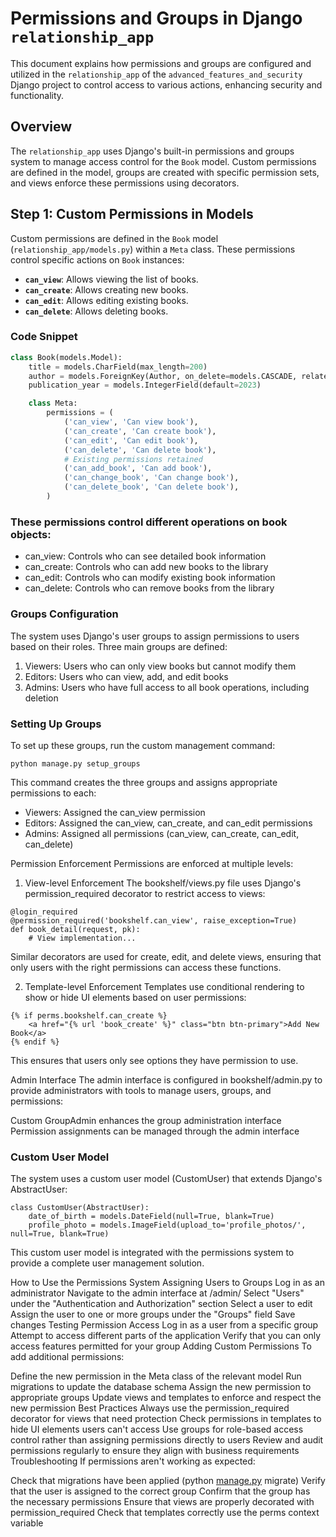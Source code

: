 # Permissions and Groups in Django `relationship_app`

This document explains how permissions and groups are configured and utilized in the `relationship_app` of the `advanced_features_and_security` Django project to control access to various actions, enhancing security and functionality.

## Overview

The `relationship_app` uses Django's built-in permissions and groups system to manage access control for the `Book` model. Custom permissions are defined in the model, groups are created with specific permission sets, and views enforce these permissions using decorators.

## Step 1: Custom Permissions in Models

Custom permissions are defined in the `Book` model (`relationship_app/models.py`) within a `Meta` class. These permissions control specific actions on `Book` instances:

- **`can_view`**: Allows viewing the list of books.
- **`can_create`**: Allows creating new books.
- **`can_edit`**: Allows editing existing books.
- **`can_delete`**: Allows deleting books.

### Code Snippet
```python
class Book(models.Model):
    title = models.CharField(max_length=200)
    author = models.ForeignKey(Author, on_delete=models.CASCADE, related_name='books')
    publication_year = models.IntegerField(default=2023)

    class Meta:
        permissions = (
            ('can_view', 'Can view book'),
            ('can_create', 'Can create book'),
            ('can_edit', 'Can edit book'),
            ('can_delete', 'Can delete book'),
            # Existing permissions retained
            ('can_add_book', 'Can add book'),
            ('can_change_book', 'Can change book'),
            ('can_delete_book', 'Can delete book'),
        )
```

### These permissions control different operations on book objects:

* can_view: Controls who can see detailed book information
* can_create: Controls who can add new books to the library
* can_edit: Controls who can modify existing book information
* can_delete: Controls who can remove books from the library

### Groups Configuration
The system uses Django's user groups to assign permissions to users based on their roles. Three main groups are defined:

1. Viewers: Users who can only view books but cannot modify them
2. Editors: Users who can view, add, and edit books
3. Admins: Users who have full access to all book operations, including deletion

### Setting Up Groups
To set up these groups, run the custom management command:
```
python manage.py setup_groups
```

This command creates the three groups and assigns appropriate permissions to each:

* Viewers: Assigned the can_view permission
* Editors: Assigned the can_view, can_create, and can_edit permissions
* Admins: Assigned all permissions (can_view, can_create, can_edit, can_delete)

Permission Enforcement
Permissions are enforced at multiple levels:

1. View-level Enforcement
The bookshelf/views.py file uses Django's permission_required decorator to restrict access to views:

```
@login_required
@permission_required('bookshelf.can_view', raise_exception=True)
def book_detail(request, pk):
    # View implementation...
```

Similar decorators are used for create, edit, and delete views, ensuring that only users with the right permissions can access these functions.

2. Template-level Enforcement
Templates use conditional rendering to show or hide UI elements based on user permissions:
```
{% if perms.bookshelf.can_create %}
    <a href="{% url 'book_create' %}" class="btn btn-primary">Add New Book</a>
{% endif %}
```

This ensures that users only see options they have permission to use.

Admin Interface
The admin interface is configured in bookshelf/admin.py to provide administrators with tools to manage users, groups, and permissions:

Custom GroupAdmin enhances the group administration interface
Permission assignments can be managed through the admin interface

### Custom User Model
The system uses a custom user model (CustomUser) that extends Django's AbstractUser:
```
class CustomUser(AbstractUser):
    date_of_birth = models.DateField(null=True, blank=True)
    profile_photo = models.ImageField(upload_to='profile_photos/', null=True, blank=True)
```

This custom user model is integrated with the permissions system to provide a complete user management solution.

How to Use the Permissions System
Assigning Users to Groups
Log in as an administrator
Navigate to the admin interface at /admin/
Select "Users" under the "Authentication and Authorization" section
Select a user to edit
Assign the user to one or more groups under the "Groups" field
Save changes
Testing Permission Access
Log in as a user from a specific group
Attempt to access different parts of the application
Verify that you can only access features permitted for your group
Adding Custom Permissions
To add additional permissions:

Define the new permission in the Meta class of the relevant model
Run migrations to update the database schema
Assign the new permission to appropriate groups
Update views and templates to enforce and respect the new permission
Best Practices
Always use the permission_required decorator for views that need protection
Check permissions in templates to hide UI elements users can't access
Use groups for role-based access control rather than assigning permissions directly to users
Review and audit permissions regularly to ensure they align with business requirements
Troubleshooting
If permissions aren't working as expected:

Check that migrations have been applied (python [manage.py](http://_vscodecontentref_/1) migrate)
Verify that the user is assigned to the correct group
Confirm that the group has the necessary permissions
Ensure that views are properly decorated with permission_required
Check that templates correctly use the perms context variable
